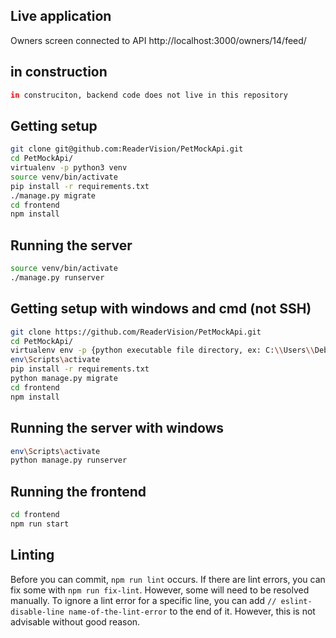 ## Live application  

Owners screen connected to API http://localhost:3000/owners/14/feed/

## in construction
```bash
in construciton, backend code does not live in this repository
```

## Getting setup
```bash
git clone git@github.com:ReaderVision/PetMockApi.git
cd PetMockApi/
virtualenv -p python3 venv
source venv/bin/activate
pip install -r requirements.txt
./manage.py migrate
cd frontend
npm install

```

## Running the server
```bash
source venv/bin/activate
./manage.py runserver
```

## Getting setup with windows and cmd (not SSH)
```bash
git clone https://github.com/ReaderVision/PetMockApi.git
cd PetMockApi/
virtualenv env -p {python executable file directory, ex: C:\\Users\\Debbie\\AppData\\Local\\Programs\\Python\\Python36\python.exe}
env\Scripts\activate
pip install -r requirements.txt
python manage.py migrate
cd frontend
npm install

```

## Running the server with windows
```bash
env\Scripts\activate
python manage.py runserver
```


## Running the frontend
```bash
cd frontend
npm run start
```

## Linting
Before you can commit, ```npm run lint``` occurs. If there are lint errors, you can fix some with ```npm run fix-lint```. However, some will need to be resolved manually. To ignore a lint error for a specific line, you can add ```// eslint-disable-line name-of-the-lint-error``` to the end of it. However, this is not advisable without good reason.
